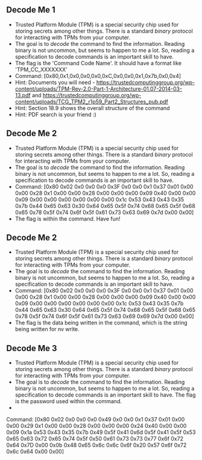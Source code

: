 ## Decode Me 1 
- Trusted Platform Module (TPM) is a special security chip used for storing secrets among other things. There is a standard *binary* protocol for interacting with TPMs from your computer. 
- The goal is to *decode* the command to find the information. Reading binary is not uncommon, but seems to happen to me a lot. So, reading a specification to decode commands is an important skill to have. 
- The flag is the 'Command Code Name'. It should have a format like 'TPM_CC_XXXXXXX'
- Command: [0x80,0x1,0x0,0x0,0x0,0xC,0x0,0x0,0x1,0x7b,0x0,0x4]
- Hint: Documents you will need - https://trustedcomputinggroup.org/wp-content/uploads/TPM-Rev-2.0-Part-1-Architecture-01.07-2014-03-13.pdf and https://trustedcomputinggroup.org/wp-content/uploads/TCG_TPM2_r1p59_Part2_Structures_pub.pdf
- Hint: Section 18.9 shows the overall structure of the command
- Hint: PDF search is your friend :) 

## Decode Me 2
- Trusted Platform Module (TPM) is a special security chip used for storing secrets among other things. There is a standard *binary* protocol for interacting with TPMs from your computer. 
- The goal is to *decode* the command to find the information. Reading binary is not uncommon, but seems to happen to me a lot. So, reading a specification to decode commands is an important skill to have. 
- Command: [0x80 0x02 0x0 0x0 0x0 0x3F 0x0 0x0 0x1 0x37 0x01 0x00 0x00 0x28 0x1 0x00 0x00 0x28  0x00 0x00 0x00 0x09 0x40 0x00 0x00 0x09 0x00 0x00 0x00 0x00 0x00 0x00 0x1c 0x53 0x43 0x43 0x35 0x7b 0x44 0x65 0x63 0x30 0x64 0x65 0x5f 0x74 0x68 0x65 0x5f 0x68 0x65 0x78 0x5f 0x74 0x6f 0x5f 0x61 0x73 0x63 0x69 0x7d 0x00 0x00]
- The flag is within the command. Have fun!


## Decode Me 2
- Trusted Platform Module (TPM) is a special security chip used for storing secrets among other things. There is a standard *binary* protocol for interacting with TPMs from your computer. 
- The goal is to *decode* the command to find the information. Reading binary is not uncommon, but seems to happen to me a lot. So, reading a specification to decode commands is an important skill to have. 
- Command: [0x80 0x02 0x0 0x0 0x0 0x3F 0x0 0x0 0x1 0x37 0x01 0x00 0x00 0x28 0x1 0x00 0x00 0x28  0x00 0x00 0x00 0x09 0x40 0x00 0x00 0x09 0x00 0x00 0x00 0x00 0x00 0x00 0x1c 0x53 0x43  0x35 0x7b 0x44 0x65 0x63 0x30 0x64 0x65 0x5f 0x74 0x68 0x65 0x5f 0x68 0x65 0x78 0x5f 0x74 0x6f 0x5f 0x61 0x73 0x63 0x69 0x69 0x7d 0x00 0x00]
- The flag is the data being written in the command, which is the string being written for nv write. 



## Decode Me 3
- Trusted Platform Module (TPM) is a special security chip used for storing secrets among other things. There is a standard *binary* protocol for interacting with TPMs from your computer. 
- The goal is to *decode* the command to find the information. Reading binary is not uncommon, but seems to happen to me a lot. So, reading a specification to decode commands is an important skill to have. The flag is the password used within the command.
- 
Command: [0x80 0x02 0x0 0x0 0x0 0x49 0x0 0x0 0x1 0x37 0x01 0x00 0x00 0x29 0x1 0x00 0x00 0x28 0x00 0x00 0x00 0x24 0x40 0x00 0x00 0x09 0x1a 0x53 0x43 0x35 0x7b 0x49 0x5f 0x41 0x6d 0x5f 0x41 0x5f 0x53 0x65 0x63 0x72 0x65 0x74 0x5f 0x50 0x61 0x73 0x73 0x77 0x6f 0x72 0x64 0x7D 0x00 0x0b 0x48 0x65 0x6c 0x6c 0x6f 0x20 0x57 0x6f 0x72 0x6c 0x64 0x00 0x00]

